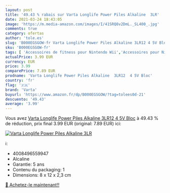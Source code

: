 ```yaml
---
layout: post
title: '49.43 % rabais sur Varta Longlife Power Piles Alkaline  3LR'
date: 2021-03-24 18:43:05
image: 'https://m.media-amazon.com/images/I/41SRQ8v2DmL._SL400_.jpg'
comments: true
category: ofertas
author: 'tole.es'
slug: 'B000EGSGOW-fr Varta Longlife Power Piles Alkaline 3LR12 4 5V Bloc'
sku: 'B000EGSGOW-fr'
tags: [ 'Accessoires de fitness pour Nintendo Wii','Accessoires pour Nintendo Wii','Accessoires pour Xbox 360','Accessoires pour Xbox One','Consoles rétro et mini consoles','High-Tech','Jeux vidéo','Nintendo Wii:  Consoles, jeux et accessoires','Piles alcaline','Piles, chargeurs et testeurs','Xbox 360:  Consoles, jeux et accessoires','Xbox One:  Consoles, jeux et accessoires','varta', ]
actualPrice: 3.99 EUR
currency: EUR
price: 3.99
comparePrice: 7.89 EUR
prodname: 'Varta Longlife Power Piles Alkaline  3LR12  4 5V Bloc'
country: 'fr'
flag: '🇫🇷'
brand: 'Varta'
buyurl: 'https://www.amazon.fr/dp/B000EGSGOW/?tag=tolees0d-21'
descuento: '49.43'
average: '3.99'
---
```


Vous avez [Varta Longlife Power Piles Alkaline  3LR12  4 5V Bloc](https://www.amazon.fr/dp/B000EGSGOW/?tag=tolees0d-21)  à  49.43 % de réduction, prix final  3.99 EUR (original: 7.89 EUR) ici:

[![Varta Longlife Power Piles Alkaline  3LR](https://m.media-amazon.com/images/I/41SRQ8v2DmL._SL400_.jpg)](https://www.amazon.fr/dp/B000EGSGOW/?tag=tolees0d-21)

ℹ️:

- 4008496559947
- Alcaline
- Garantie: 5 ans
- Contenu du packaging: 1
- Dimensions: 8 x 12 x 2,3 cm

[🛒 Achetez-le maintenant!!](https://www.amazon.fr/dp/B000EGSGOW/?tag=tolees0d-21)
